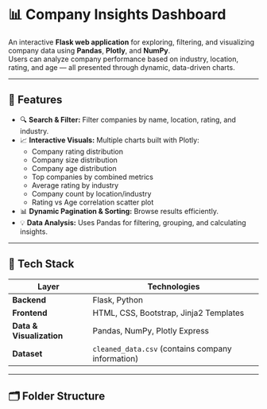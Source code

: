 # 📊 Company Insights Dashboard

An interactive **Flask web application** for exploring, filtering, and visualizing company data using **Pandas**, **Plotly**, and **NumPy**.  
Users can analyze company performance based on industry, location, rating, and age — all presented through dynamic, data-driven charts.

---

## 🚀 Features

- 🔍 **Search & Filter:** Filter companies by name, location, rating, and industry.  
- 📈 **Interactive Visuals:** Multiple charts built with Plotly:
  - Company rating distribution  
  - Company size distribution  
  - Company age distribution  
  - Top companies by combined metrics  
  - Average rating by industry  
  - Company count by location/industry  
  - Rating vs Age correlation scatter plot  
- 📊 **Dynamic Pagination & Sorting:** Browse results efficiently.  
- 💡 **Data Analysis:** Uses Pandas for filtering, grouping, and calculating insights.

---

## 🧩 Tech Stack

| Layer | Technologies |
|--------|----------------|
| **Backend** | Flask, Python |
| **Frontend** | HTML, CSS, Bootstrap, Jinja2 Templates |
| **Data & Visualization** | Pandas, NumPy, Plotly Express |
| **Dataset** | `cleaned_data.csv` (contains company information) |

---

## 🗂️ Folder Structure

